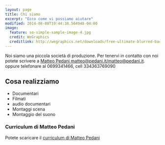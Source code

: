 ```yaml
---
layout: page
title: Chi siamo 
excerpt: "Ecco come vi possiamo aiutare"
modified: 2014-08-08T19:44:38.564948-04:00
image:
  feature: so-simple-sample-image-4.jpg
  credit: WeGraphics
  creditlink: http://wegraphics.net/downloads/free-ultimate-blurred-background-pack/
---
```


Noi siamo una piccola società di produzione.
Per tenervi in contatto con noi potete scrivere a [Matteo Pedani <matteo@pedani.it></matteo@pedani.it>](mailto:matteo@pedani.it). oppure telefonare al 0699341466, cell 334363769090

## Cosa realizziamo

* Documentari
* Filmati
* audio documentari
* Montaggi scena 
* Montaggio del suono 


### Curriculum di Matteo Pedani

Potete scaricare il [curriculum di Matteo Pedani](pdf/curriculum.pdf)  



